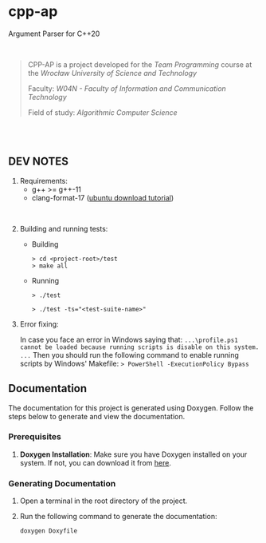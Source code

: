 # cpp-ap
Argument Parser for C++20

<br />

> CPP-AP is a project developed for the *Team Programming* course at the *Wrocław University of Science and Technology*
>
> Faculty: *W04N - Faculty of Information and Communication Technology*
>
> Field of study: *Algorithmic Computer Science*

<br />
<br />

## DEV NOTES

1. Requirements:
   * g++ >= g++-11
   * clang-format-17 ([ubuntu download tutorial](https://ubuntuhandbook.org/index.php/2023/09/how-to-install-clang-17-or-16-in-ubuntu-22-04-20-04/amp/?fbclid=IwAR1ZfJpoiitjwn8aMlKVWpFdkYmUqtaQwraJBju09v1gtc0jQANTgVeCuMY))

<br />

2. Building and running tests:

    * Building

        ```
        > cd <project-root>/test
        > make all
        ```

    * Running
        ```
        > ./test
        ```
        ```
        > ./test -ts="<test-suite-name>"

3. Error fixing:

    In case you face an error in Windows saying that:
        ```
        ...\profile.ps1 cannot be loaded because running scripts is disable on this system. ...
        ```
    Then you should run the following command to enable running scripts by Windows' Makefile:
        ```
        > PowerShell -ExecutionPolicy Bypass
        ```


## Documentation

The documentation for this project is generated using Doxygen. Follow the steps below to generate and view the documentation.

### Prerequisites

1. **Doxygen Installation**: Make sure you have Doxygen installed on your system. If not, you can download it from [here](https://www.doxygen.nl/download.html).

### Generating Documentation

1. Open a terminal in the root directory of the project.

2. Run the following command to generate the documentation:

   ```bash
   doxygen Doxyfile
   ```
